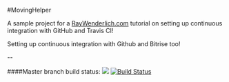 #MovingHelper

A sample project for a [RayWenderlich.com](http://www.raywenderlich.com) tutorial on setting up continuous integration with GitHub and Travis CI! 

Setting up continuous integration with Github and Bitrise too!

--

####Master branch build status: 
![](https://travis-ci.org/leobarrospereira/MovingHelperCI.svg?branch=master) [![Build Status](https://www.bitrise.io/app/41d58fbe7cfd8fc0.svg?token=MjKKUzjIZStwnol2bgo_AQ&branch=master)](https://www.bitrise.io/app/41d58fbe7cfd8fc0)
